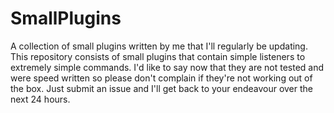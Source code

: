 # SmallPlugins
A collection of small plugins written by me that I'll regularly be updating. This repository consists of small plugins that contain simple listeners to extremely simple commands. I'd like to say now that they are not tested and were speed written so please don't complain if they're not working out of the box. Just submit an issue and I'll get back to your endeavour over the next 24 hours.
